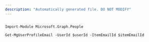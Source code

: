 ```yaml
---
description: "Automatically generated file. DO NOT MODIFY"
---
```


```powershellv1

Import-Module Microsoft.Graph.People

Get-MgUserProfileEmail -UserId $userId -ItemEmailId $itemEmailId

```